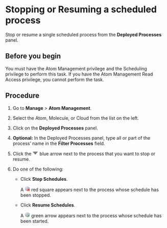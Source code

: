 # Stopping or Resuming a scheduled process 

<head>
  <meta name="guidename" content="Integration"/>
  <meta name="context" content="GUID-4f1faaae-9fb4-4cf0-bda3-e9a1bf056daa"/>
</head>


Stop or resume a single scheduled process from the **Deployed Processes** panel.

## Before you begin

You must have the Atom Management privilege and the Scheduling privilege to perform this task. If you have the Atom Management Read Access privilege, you cannot perform the task.

## Procedure

1.  Go to **Manage** \> **Atom Management**.

2.  Select the Atom, Molecule, or Cloud from the list on the left.

3.  Click on the **Deployed Processes** panel.

4. **Optional:** In the Deployed Processes panel, type all or part of the process’ name in the **Filter Processes** field.

5.  Click the ![](../Images/main-ic-arrow-blue-down-16=GUID-CA79043B-869E-4C8B-A46E-5D4D4FA1DBEE=1=en-us=Low_ee257e3c-4362-486e-b1f1-4d613b679c4c.jpg) blue arrow next to the process that you want to stop or resume.

6.  Do one of the following:

    -   Click **Stop Schedules**.

        A ![Stop Schedules](../Images/main-ic-gear-gray-box-red_22f28ca5-5e34-4401-b639-570475e878b2.jpg) red square appears next to the process whose schedule has been stopped.

    -   Click **Resume Schedules**.

        A ![Resume Schedules](../Images/main-ic-gear-gray-arrow-green-right_7cfb869f-418b-40f4-b8f3-4363e24dd5a8.jpg) green arrow appears next to the process whose schedule has been started.